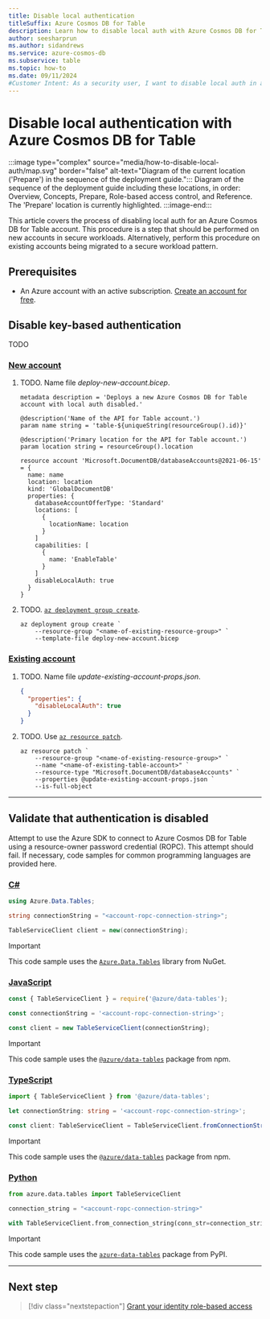 ```yaml
---
title: Disable local authentication
titleSuffix: Azure Cosmos DB for Table
description: Learn how to disable local auth with Azure Cosmos DB for Table to prevent an account from being used with insecure authentication methods.
author: seesharprun
ms.author: sidandrews
ms.service: azure-cosmos-db
ms.subservice: table
ms.topic: how-to
ms.date: 09/11/2024
#Customer Intent: As a security user, I want to disable local auth in an Azure Cosmos DB for Table account, so that my developers or applications can no longer access the account in an insecure manner.
---
```


# Disable local authentication with Azure Cosmos DB for Table

:::image type="complex" source="media/how-to-disable-local-auth/map.svg" border="false" alt-text="Diagram of the current location ('Prepare') in the sequence of the deployment guide.":::
Diagram of the sequence of the deployment guide including these locations, in order: Overview, Concepts, Prepare, Role-based access control, and Reference. The 'Prepare' location is currently highlighted.
:::image-end:::

This article covers the process of disabling local auth for an Azure Cosmos DB for Table account. This procedure is a step that should be performed on new accounts in secure workloads. Alternatively, perform this procedure on existing accounts being migrated to a secure workload pattern.

## Prerequisites

- An Azure account with an active subscription. [Create an account for free](https://azure.microsoft.com/free/?WT.mc_id=A261C142F).

## Disable key-based authentication

TODO

### [New account](#tab/new-account)

1. TODO. Name file *deploy-new-account.bicep*.

    ```bicep
    metadata description = 'Deploys a new Azure Cosmos DB for Table account with local auth disabled.'
    
    @description('Name of the API for Table account.')
    param name string = 'table-${uniqueString(resourceGroup().id)}'
    
    @description('Primary location for the API for Table account.')
    param location string = resourceGroup().location
    
    resource account 'Microsoft.DocumentDB/databaseAccounts@2021-06-15' = {
      name: name
      location: location
      kind: 'GlobalDocumentDB'
      properties: {
        databaseAccountOfferType: 'Standard'
        locations: [
          {
            locationName: location
          }
        ]
        capabilities: [
          {
            name: 'EnableTable'
          }
        ]
        disableLocalAuth: true
      }
    }
    ```

1. TODO. [`az deployment group create`](/cli/azure/deployment/group#az-deployment-group-create).

    ```azurecli-interactive
    az deployment group create `
        --resource-group "<name-of-existing-resource-group>" `
        --template-file deploy-new-account.bicep
    ```

### [Existing account](#tab/existing-account)

1. TODO. Name file *update-existing-account-props.json*.

    ```json
    {
      "properties": {
        "disableLocalAuth": true
      }
    }
    ```

1. TODO. Use [`az resource patch`](/cli/azure/resource#az-resource-patch).

    ```azurecli-interactive
    az resource patch `
        --resource-group "<name-of-existing-resource-group>" `
        --name "<name-of-existing-table-account>" `
        --resource-type "Microsoft.DocumentDB/databaseAccounts" `
        --properties @update-existing-account-props.json `
        --is-full-object
    ```

---

## Validate that authentication is disabled

Attempt to use the Azure SDK to connect to Azure Cosmos DB for Table using a resource-owner password credential (ROPC). This attempt should fail. If necessary, code samples for common programming languages are provided here.

### [C#](#tab/csharp)

```csharp
using Azure.Data.Tables;

string connectionString = "<account-ropc-connection-string>";

TableServiceClient client = new(connectionString);
```

> [!IMPORTANT]
> This code sample uses the [`Azure.Data.Tables`](https://www.nuget.org/packages/Azure.Data.Tables/) library from NuGet.

### [JavaScript](#tab/javascript)

```javascript
const { TableServiceClient } = require('@azure/data-tables');

const connectionString = '<account-ropc-connection-string>';

const client = new TableServiceClient(connectionString);
```

> [!IMPORTANT]
> This code sample uses the [`@azure/data-tables`](https://www.npmjs.com/package/@azure/data-tables) package from npm.

### [TypeScript](#tab/typescript)

```typescript
import { TableServiceClient } from '@azure/data-tables';

let connectionString: string = '<account-ropc-connection-string>';

const client: TableServiceClient = TableServiceClient.fromConnectionString(connectionString);
```

> [!IMPORTANT]
> This code sample uses the [`@azure/data-tables`](https://www.npmjs.com/package/@azure/data-tables) package from npm.

### [Python](#tab/python)

```python
from azure.data.tables import TableServiceClient

connection_string = "<account-ropc-connection-string>"

with TableServiceClient.from_connection_string(conn_str=connection_string) as table_service_client:
```

> [!IMPORTANT]
> This code sample uses the [`azure-data-tables`](https://pypi.org/project/azure-data-tables/) package from PyPI.

---

## Next step

> [!div class="nextstepaction"]
> [Grant your identity role-based access](how-to-grant-role-based-access.md)
